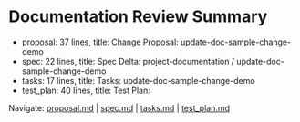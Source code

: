 # Documentation Review Summary

- proposal: 37 lines, title: Change Proposal: update-doc-sample-change-demo
- spec: 22 lines, title: Spec Delta: project-documentation / update-doc-sample-change-demo
- tasks: 17 lines, title: Tasks: update-doc-sample-change-demo
- test_plan: 40 lines, title: Test Plan:

Navigate: [proposal.md](./proposal.md) | [spec.md](./spec.md) | [tasks.md](./tasks.md) | [test_plan.md](./test_plan.md)

